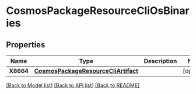 # CosmosPackageResourceCliOsBinaries

## Properties

Name | Type | Description | Notes
------------ | ------------- | ------------- | -------------
**X8664** | [**CosmosPackageResourceCliArtifact**](CosmosPackageResourceCliArtifact.md) |  | [optional] 

[[Back to Model list]](../README.md#documentation-for-models) [[Back to API list]](../README.md#documentation-for-api-endpoints) [[Back to README]](../README.md)


